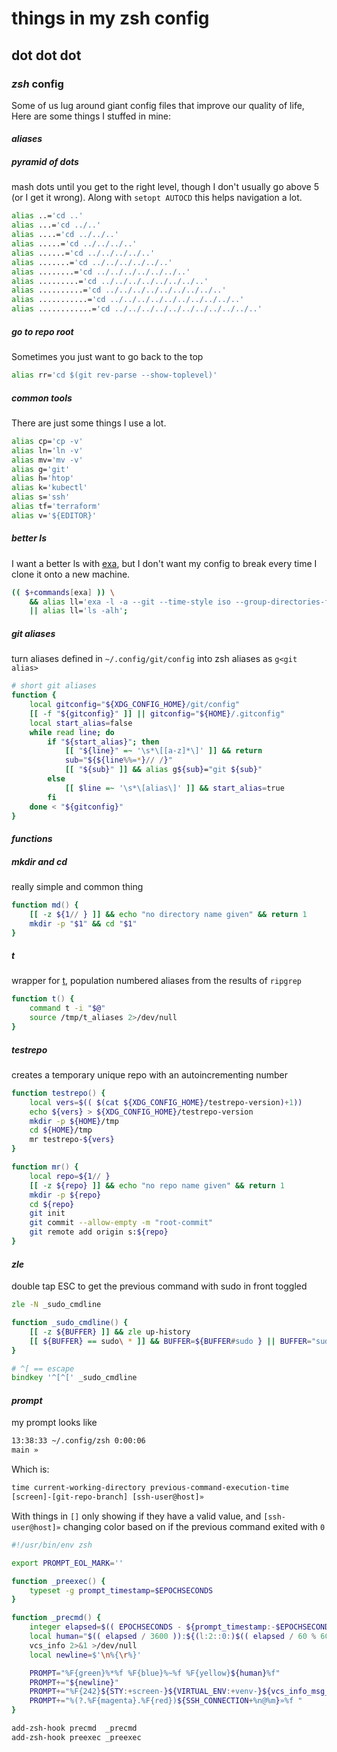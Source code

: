 # things in my zsh config

## dot dot dot

### _zsh_ config

Some of us lug around giant config files that improve our quality of life,
Here are some things I stuffed in mine:

#### _aliases_

##### _pyramid_ of dots

mash dots until you get to the right level,
though I don't usually go above 5 (or I get it wrong).
Along with `setopt AUTOCD` this helps navigation a lot.

```zsh
alias ..='cd ..'
alias ...='cd ../..'
alias ....='cd ../../..'
alias .....='cd ../../../..'
alias ......='cd ../../../../..'
alias .......='cd ../../../../../..'
alias ........='cd ../../../../../../..'
alias .........='cd ../../../../../../../..'
alias ..........='cd ../../../../../../../../..'
alias ...........='cd ../../../../../../../../../..'
alias ............='cd ../../../../../../../../../../..'
```

##### go to repo root

Sometimes you just want to go back to the top

```zsh
alias rr='cd $(git rev-parse --show-toplevel)'
```

##### common tools

There are just some things I use a lot.

```zsh
alias cp='cp -v'
alias ln='ln -v'
alias mv='mv -v'
alias g='git'
alias h='htop'
alias k='kubectl'
alias s='ssh'
alias tf='terraform'
alias v='${EDITOR}'
```

##### better ls

I want a better ls with [exa](https://the.exa.website/),
but I don't want my config to break every time I clone it onto a new machine.

```zsh
(( $+commands[exa] )) \
    && alias ll='exa -l -a --git --time-style iso --group-directories-first' \
    || alias ll='ls -alh';
```

##### git aliases

turn aliases defined in `~/.config/git/config` into zsh aliases as `g<git alias>`

```zsh
# short git aliases
function {
    local gitconfig="${XDG_CONFIG_HOME}/git/config"
    [[ -f "${gitconfig}" ]] || gitconfig="${HOME}/.gitconfig"
    local start_alias=false
    while read line; do
        if "${start_alias}"; then
            [[ "${line}" =~ '\s*\[[a-z]*\]' ]] && return
            sub="${${line%%=*}// /}"
            [[ "${sub}" ]] && alias g${sub}="git ${sub}"
        else
            [[ $line =~ '\s*\[alias\]' ]] && start_alias=true
        fi
    done < "${gitconfig}"
}
```

#### _functions_

##### mkdir and cd

really simple and common thing

```zsh
function md() {
    [[ -z ${1// } ]] && echo "no directory name given" && return 1
    mkdir -p "$1" && cd "$1"
}
```

##### t

wrapper for [t](https://github.com/seankhliao/t),
population numbered aliases from the results of `ripgrep`

```zsh
function t() {
    command t -i "$@"
    source /tmp/t_aliases 2>/dev/null
}
```

##### testrepo

creates a temporary unique repo with an autoincrementing number

```zsh
function testrepo() {
    local vers=$(( $(cat ${XDG_CONFIG_HOME}/testrepo-version)+1))
    echo ${vers} > ${XDG_CONFIG_HOME}/testrepo-version
    mkdir -p ${HOME}/tmp
    cd ${HOME}/tmp
    mr testrepo-${vers}
}

function mr() {
    local repo=${1// }
    [[ -z ${repo} ]] && echo "no repo name given" && return 1
    mkdir -p ${repo}
    cd ${repo}
    git init
    git commit --allow-empty -m "root-commit"
    git remote add origin s:${repo}
}
```

#### _zle_

double tap ESC to get the previous command with sudo in front toggled

```zsh
zle -N _sudo_cmdline

function _sudo_cmdline() {
    [[ -z ${BUFFER} ]] && zle up-history
    [[ ${BUFFER} == sudo\ * ]] && BUFFER=${BUFFER#sudo } || BUFFER="sudo ${BUFFER}"
}

# ^[ == escape
bindkey '^[^[' _sudo_cmdline
```

#### _prompt_

my prompt looks like

```txt
13:38:33 ~/.config/zsh 0:00:06
main »
```

Which is:

```txt
time current-working-directory previous-command-execution-time
[screen]-[git-repo-branch] [ssh-user@host]»
```

With things in `[]` only showing if they have a valid value,
and `[ssh-user@host]»` changing color based on if the previous command exited with `0`

```zsh
#!/usr/bin/env zsh

export PROMPT_EOL_MARK=''

function _preexec() {
    typeset -g prompt_timestamp=$EPOCHSECONDS
}

function _precmd() {
    integer elapsed=$(( EPOCHSECONDS - ${prompt_timestamp:-$EPOCHSECONDS} ))
    local human="$(( elapsed / 3600 )):${(l:2::0:)$(( elapsed / 60 % 60 ))}:${(l:2::0:)$(( elapsed % 60 ))}"
    vcs_info 2>&1 >/dev/null
    local newline=$'\n%{\r%}'

    PROMPT="%F{green}%*%f %F{blue}%~%f %F{yellow}${human}%f"
    PROMPT+="${newline}"
    PROMPT+="%F{242}${STY:+screen-}${VIRTUAL_ENV:+venv-}${vcs_info_msg_0_:+${vcs_info_msg_0_} }%f"
    PROMPT+="%(?.%F{magenta}.%F{red})${SSH_CONNECTION+%n@%m}»%f "
}

add-zsh-hook precmd  _precmd
add-zsh-hook preexec _preexec
```
